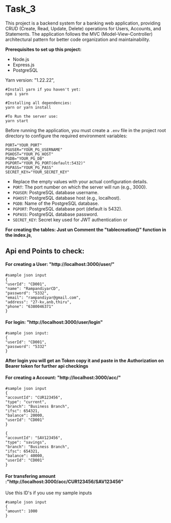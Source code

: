 # Task_3

This project is a backend system for a banking web application, providing CRUD (Create, Read, Update, Delete) operations for Users, Accounts, and Statements. The application follows the MVC (Model-View-Controller) architectural pattern for better code organization and maintainability.

**Prerequisites to set up this project:**
- Node.js 
- Express.js 
- PostgreSQL 

Yarn version: "1.22.22",

```shell
#Install yarn if you haven't yet:
npm i yarn

#Installing all dependencies:
yarn or yarn install

#To Run the server use:
yarn start
```

Before running the application, you must create a `.env` file in the project root directory to configure the required environment variables:

```env
PORT="YOUR_PORT"
PGUSER="YOUR_PG_USERNAME"
PGHOST="YOUR_PG_HOST"
PGDB="YOUR_PG_DB"
PGPORT="YOUR_PG_PORT(default:5432)"
PGPASS="YOUR_PG_PASS"
SECRET_KEY="YOUR_SECRET_KEY"
```

- Replace the empty values with your actual configuration details.
- `PORT`: The port number on which the server will run (e.g., 3000).
- `PGUSER`: PostgreSQL database username.
- `PGHOST`: PostgreSQL database host (e.g., localhost).
- `PGDB`: Name of the PostgreSQL database.
- `PGPORT`: PostgreSQL database port (default is 5432).
- `PGPASS`: PostgreSQL database password.
- `SECRET_KEY`: Secret key used for JWT authentication or

**For creating the tables: Just un Comment the "tablecreation()" function in the index.js**,

## Api end Points to check:

#### For creating a User: "http://localhost:3000/user/"

```shell
#sample json input
{
"userId": "CD001",
"name": "RampandiyarCD",
"password": "5332",
"email": "rampandiyar@gmail.com",
"address": "27-kv,anb,thiru",
"phone": "6380046371"
}

```

#### For login: "http://localhost:3000/user/login"

```shell
#sample json input:
{
"userId": "CD001",
"password": "5332"
}
```

**After login you will get an Token copy it and paste in the Authorization on Bearer token for further api checkings**

#### For creating a Account: "http://localhost:3000/acc/"

```shell
#sample json input
{
"accountId": "CUR123456",
"type": "current",
"branch": "Business Branch",
"ifsc": 654321,
"balance": 20000,
"userId": "CD001"
}

{
"accountId": "SAV123456",
"type": "savings",
"branch": "Business Branch",
"ifsc": 654321,
"balance": 40000,
"userId": "CD001"
}
```

#### For transfering amount :"http://localhost:3000/acc/CUR123456/SAV123456"

Use this ID's if you use my sample inputs

```shell
#sample json input
{
"amount": 1000
}
```
